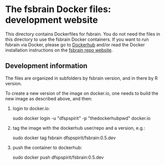 # The fsbrain Docker files: development website

This directory contains Dockerfiles for fsbrain. You do not need the files in this directory to use the fsbrain Docker containers. If you want to run fsbrain via Docker, please go to [Dockerhub](https://hub.docker.com/r/dfspspirit/fsbrain) and/or read the Docker installation instructions on the [fsbrain repo website](../).

## Development information

The files are organized in subfolders by fsbrain version, and in there by R version.

To create a new version of the image on docker.io, one needs to build the new image as described above, and then:

1) login to docker.io:

    sudo docker login -u "dfspspirit" -p "thedockerhubpwd" docker.io

2) tag the image with the dockerhub user/repo and a version,  e.g.:
    
    sudo docker tag fsbrain dfspspirit/fsbrain:0.5.dev

3) push the container to dockerhub:

    sudo docker push dfspspirit/fsbrain:0.5.dev


